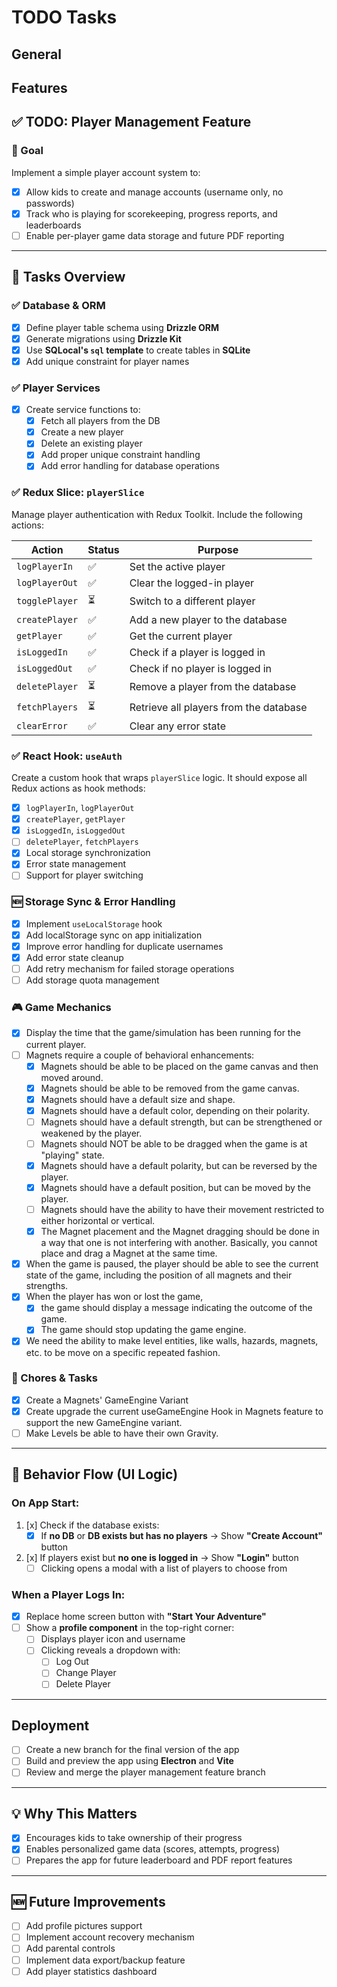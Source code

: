 # TODO Tasks

## General

## Features

## ✅ TODO: Player Management Feature

### 🎯 Goal

Implement a simple player account system to:

- [x] Allow kids to create and manage accounts (username only, no passwords)
- [x] Track who is playing for scorekeeping, progress reports, and leaderboards
- [ ] Enable per-player game data storage and future PDF reporting

---

## 🔧 Tasks Overview

### ✅ Database & ORM

- [x] Define player table schema using **Drizzle ORM**
- [x] Generate migrations using **Drizzle Kit**
- [x] Use **SQLocal's `sql` template** to create tables in **SQLite**
- [x] Add unique constraint for player names

### ✅ Player Services

- [x] Create service functions to:
  - [x] Fetch all players from the DB
  - [x] Create a new player
  - [x] Delete an existing player
  - [x] Add proper unique constraint handling
  - [x] Add error handling for database operations

### ✅ Redux Slice: `playerSlice`

Manage player authentication with Redux Toolkit. Include the following actions:

| Action         | Status | Purpose                                |
| -------------- | ------ | -------------------------------------- |
| `logPlayerIn`  | ✅     | Set the active player                  |
| `logPlayerOut` | ✅     | Clear the logged-in player             |
| `togglePlayer` | ⏳     | Switch to a different player           |
| `createPlayer` | ✅     | Add a new player to the database       |
| `getPlayer`    | ✅     | Get the current player                 |
| `isLoggedIn`   | ✅     | Check if a player is logged in         |
| `isLoggedOut`  | ✅     | Check if no player is logged in        |
| `deletePlayer` | ⏳     | Remove a player from the database      |
| `fetchPlayers` | ⏳     | Retrieve all players from the database |
| `clearError`   | ✅     | Clear any error state                  |

### ✅ React Hook: `useAuth`

Create a custom hook that wraps `playerSlice` logic. It should expose all Redux actions as hook methods:

- [x] `logPlayerIn`, `logPlayerOut`
- [x] `createPlayer`, `getPlayer`
- [x] `isLoggedIn`, `isLoggedOut`
- [ ] `deletePlayer`, `fetchPlayers`
- [x] Local storage synchronization
- [x] Error state management
- [ ] Support for player switching

### 🆕 Storage Sync & Error Handling

- [x] Implement `useLocalStorage` hook
- [x] Add localStorage sync on app initialization
- [x] Improve error handling for duplicate usernames
- [x] Add error state cleanup
- [ ] Add retry mechanism for failed storage operations
- [ ] Add storage quota management

### 🎮 Game Mechanics

- [x] Display the time that the game/simulation has been running for the current player.
- [ ] Magnets require a couple of behavioral enhancements:
  - [x] Magnets should be able to be placed on the game canvas and then moved around.
  - [x] Magnets should be able to be removed from the game canvas.
  - [x] Magnets should have a default size and shape.
  - [x] Magnets should have a default color, depending on their polarity.
  - [ ] Magnets should have a default strength, but can be strengthened or weakened by the player.
  - [ ] Magnets should NOT be able to be dragged when the game is at "playing" state.
  - [x] Magnets should have a default polarity, but can be reversed by the player.
  - [x] Magnets should have a default position, but can be moved by the player.
  - [ ] Magnets should have the ability to have their movement restricted to either horizontal or vertical.
  - [x] The Magnet placement and the Magnet dragging should be done in a way that one is not interfering with another. Basically, you cannot place and drag a Magnet at the same time.
- [x] When the game is paused, the player should be able to see the current state of the game, including the position of all magnets and their strengths.
- [x] When the player has won or lost the game,
  - [x] the game should display a message indicating the outcome of the game.
  - [x] The game should stop updating the game engine.
- [x] We need the ability to make level entities, like walls, hazards, magnets, etc. to be move on a specific repeated fashion.

### 🧹 Chores & Tasks

- [x] Create a Magnets' GameEngine Variant
- [x] Create upgrade the current useGameEngine Hook in Magnets feature to support the new GameEngine variant.
- [ ] Make Levels be able to have their own Gravity.

---

## 🧪 Behavior Flow (UI Logic)

### On App Start:

1. [x] Check if the database exists:
   - [x] If **no DB** or **DB exists but has no players** → Show **"Create Account"** button
2. [x] If players exist but **no one is logged in** → Show **"Login"** button
   - [ ] Clicking opens a modal with a list of players to choose from

### When a Player Logs In:

- [x] Replace home screen button with **"Start Your Adventure"**
- [ ] Show a **profile component** in the top-right corner:
  - [ ] Displays player icon and username
  - [ ] Clicking reveals a dropdown with:
    - [ ] Log Out
    - [ ] Change Player
    - [ ] Delete Player

---

## Deployment

- [ ] Create a new branch for the final version of the app
- [ ] Build and preview the app using **Electron** and **Vite**
- [ ] Review and merge the player management feature branch

---

## 💡 Why This Matters

- [x] Encourages kids to take ownership of their progress
- [x] Enables personalized game data (scores, attempts, progress)
- [ ] Prepares the app for future leaderboard and PDF report features

---

## 🆕 Future Improvements

- [ ] Add profile pictures support
- [ ] Implement account recovery mechanism
- [ ] Add parental controls
- [ ] Implement data export/backup feature
- [ ] Add player statistics dashboard
